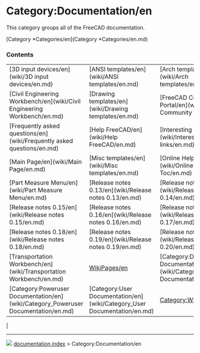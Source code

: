# Category:Documentation/en
This category groups all of the FreeCAD documentation.

[Category   *Categories/en](Category   *Categories/en.md)

### Contents

|     |     |     |
| --- | --- | --- |
| [3D input devices/en](wiki/3D input devices/en.md) | [ANSI templates/en](wiki/ANSI templates/en.md) | [Arch templates/en](wiki/Arch templates/en.md) |
| [Civil Engineering Workbench/en](wiki/Civil Engineering Workbench/en.md) | [Drawing templates/en](wiki/Drawing templates/en.md) | [FreeCAD Community Portal/en](wiki/FreeCAD Community Portal/en.md) |
| [Frequently asked questions/en](wiki/Frequently asked questions/en.md) | [Help FreeCAD/en](wiki/Help FreeCAD/en.md) | [Interesting links/en](wiki/Interesting links/en.md) |
| [Main Page/en](wiki/Main Page/en.md) | [Misc templates/en](wiki/Misc templates/en.md) | [Online Help Toc/en](wiki/Online Help Toc/en.md) |
| [Part Measure Menu/en](wiki/Part Measure Menu/en.md) | [Release notes 0.13/en](wiki/Release notes 0.13/en.md) | [Release notes 0.14/en](wiki/Release notes 0.14/en.md) |
| [Release notes 0.15/en](wiki/Release notes 0.15/en.md) | [Release notes 0.16/en](wiki/Release notes 0.16/en.md) | [Release notes 0.17/en](wiki/Release notes 0.17/en.md) |
| [Release notes 0.18/en](wiki/Release notes 0.18/en.md) | [Release notes 0.19/en](wiki/Release notes 0.19/en.md) | [Release notes 0.20/en](wiki/Release notes 0.20/en.md) |
| [Transportation Workbench/en](wiki/Transportation Workbench/en.md) | [WikiPages/en](wiki/WikiPages/en.md) | [Category:Developer Documentation/en](wiki/Category_Developer Documentation/en.md) |
| [Category:Poweruser Documentation/en](wiki/Category_Poweruser Documentation/en.md) | [Category:User Documentation/en](wiki/Category_User Documentation/en.md) | [Category:Wiki/en](wiki/Category_Wiki/en.md) |
|



---
![](images/Right_arrow.png) [documentation index](../README.md) > Category:Documentation/en
